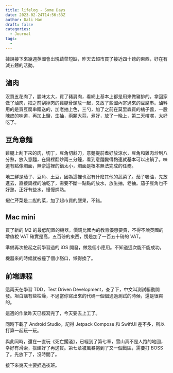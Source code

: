 ```yaml
---
title: lifelog - Some Days
date: 2023-02-24T14:56:53Z
author: Dali Han
draft: false
categories:
  - Journal
tags:
  - 
---
```


據說接下來幾週英國會出現蔬菜短缺，昨天去超市買了接近四十镑的東西，好在有減五鎊的活動。

## 滷肉

沒買五花肉了，腥味太大，買了豬肩肉，看網上基本上都是用來做豬排的。拿回家做了滷肉，把之前刮掉肉的雞腿骨頭放一起，又放了些國內寄過來的豆腐串。滷料用的是買豆腐串贈送的，加老抽上色，三勺，加了之前在莫里森買的橘子醬，一股陳皮的味道，再加上鹽，生抽，兩顆大蒜，煮好，放了一晚上，第二天嚐嚐，太好吃了。

## 豆角意麵

雞腿上刮下來的肉，切丁，豆角切斜刀，意麵提前煮好放涼水，豆角和雞肉炒到八分熟，放入意麵，在鍋裡翻炒兩三分鐘，看到意麵變得黏連就基本可以出鍋了。味道有點像燜面，無奈這裡的鍋太小，燜面是根本無法完成的任務。

地三鮮是茄子、豆角、土豆，因為這裡也沒有什麼其他的蔬菜了。茄子吸油，先放進去，直接鍋裡的油乾了，需要不斷一點點的放水，放生抽，老抽。茄子豆角也不好熟，正好有些水，慢慢燜熟。

蝦仁芹菜是二彪的菜，加了超市買的腰果，不錯。

## Mac mini

買了新的 M2 的最低配置的機器，價錢比國內的教育優惠要貴，不得不說英國的增值稅 VAT 確實是高，五百磅的東西，愣是加了一百五十磅的 VAT。

準備再次撿起之前學習過的 iOS 開發，做幾個小應用。不知道這次能不能成功。

機器來的時候就被撞了個小豁口，懶得換了。

## 前端課程

這兩天在學習 TDD，Test Driven Development，查了下，中文叫測試驅動開發。坦白講有些枯燥，不過當你寫出來的代碼一個個通過測試的時候，還是很爽的。

這週的作業昨天已經寫完了，今天要去上工了。

同時下載了 Android Studio，記得 Jetpack Compose 和 SwiftUI 差不多，所以打算一起玩一玩。

與此同時，還在一直玩《死亡擱淺》，已經到了第七章，雪山真不是人跑的地圖，幸好有滑索，搭建好了再送貨。第七章被風暴捲到了又一個戰區，需要打 BOSS 了。先放下了，沒時間了。

接下來幾天主要捱過夜班。